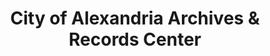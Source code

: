 ---
layout: repo
title: "City of Alexandria Archives & Records Center"
id: 16086
permalink: repos/16086/
---